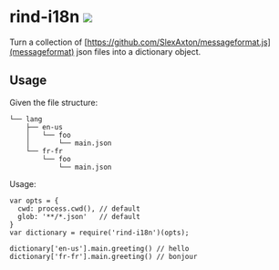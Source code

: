 # rind-i18n [![](https://travis-ci.org/creativelive/rind-i18n.png)](https://travis-ci.org/creativelive/rind-i18n)

Turn a collection of [https://github.com/SlexAxton/messageformat.js](messageformat) json files into a dictionary object.

## Usage

Given the file structure:
```
└── lang
    ├── en-us
    │   └── foo
    │       └── main.json
    └── fr-fr
        └── foo
            └── main.json
```

Usage:
```
var opts = {
  cwd: process.cwd(), // default
  glob: '**/*.json'   // default
}
var dictionary = require('rind-i18n')(opts);

dictionary['en-us'].main.greeting() // hello
dictionary['fr-fr'].main.greeting() // bonjour
```
